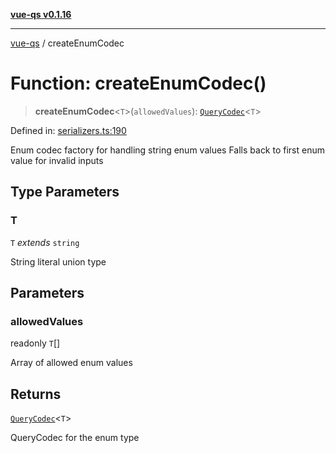 [**vue-qs v0.1.16**](../README.md)

---

[vue-qs](../README.md) / createEnumCodec

# Function: createEnumCodec()

> **createEnumCodec**\<`T`\>(`allowedValues`): [`QueryCodec`](../type-aliases/QueryCodec.md)\<`T`\>

Defined in: [serializers.ts:190](https://github.com/iamsomraj/vue-qs/blob/e1f88d67026c08e56605a693106ef6b717bd39ad/src/serializers.ts#L190)

Enum codec factory for handling string enum values
Falls back to first enum value for invalid inputs

## Type Parameters

### T

`T` _extends_ `string`

String literal union type

## Parameters

### allowedValues

readonly `T`[]

Array of allowed enum values

## Returns

[`QueryCodec`](../type-aliases/QueryCodec.md)\<`T`\>

QueryCodec for the enum type
